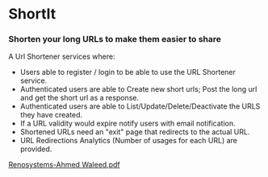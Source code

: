 # ShortIt 
### Shorten your long URLs to make them easier to share

A Url Shortener services where:
- Users able to register / login to be able to use the URL Shortener service.
- Authenticated users are able to Create new short urls; Post the long url and get the short url as
a response.
- Authenticated users are able to List/Update/Delete/Deactivate the URLS they have created.
- If a URL validity would expire notify users with email notification.
- Shortened URLs need an "exit" page that redirects to the actual URL.
- URL Redirections Analytics (Number of usages for each URL) are provided.

  
[Renosystems-Ahmed Waleed.pdf](https://github.com/Gon-Freks/Renosystems-Backend/files/12370575/Renosystems-Ahmed.Waleed.pdf)
